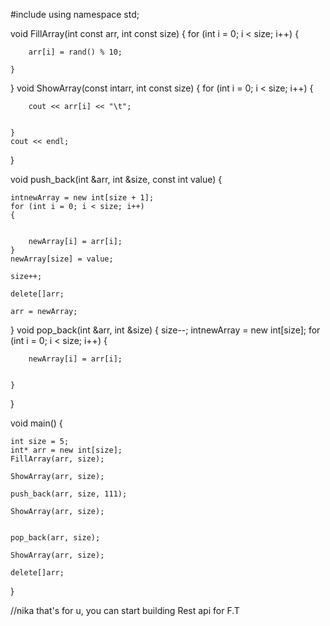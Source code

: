 #include <iostream>
using namespace std;

void  FillArray(int const arr, int const size)
{
    for (int i = 0; i < size; i++)
    {

        arr[i] = rand() % 10;

    }


}
void ShowArray(const intarr, int const size)
{
    for (int i = 0; i < size; i++)
    {

        cout << arr[i] << "\t";


    }
    cout << endl;

}

void push_back(int &arr, int &size, const int value)
{

    intnewArray = new int[size + 1];
    for (int i = 0; i < size; i++)
    {


        newArray[i] = arr[i];
    }
    newArray[size] = value;

    size++;

    delete[]arr;

    arr = newArray;


}
void pop_back(int &arr, int &size)
{
    size--;
    intnewArray = new int[size];
    for (int i = 0; i < size; i++)
    {

        newArray[i] = arr[i];


    }



}

void main()
{


    int size = 5;
    int* arr = new int[size];
    FillArray(arr, size);

    ShowArray(arr, size);

    push_back(arr, size, 111);

    ShowArray(arr, size);


    pop_back(arr, size);

    ShowArray(arr, size);

    delete[]arr;


}

//nika that's for u, you can start building Rest api for F.T
